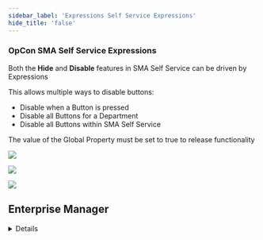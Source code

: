 ```yaml
---
sidebar_label: 'Expressions Self Service Expressions'
hide_title: 'false'
---
```


<head>
  <meta name="robots" content="noindex, nofollow" />
</head>

### OpCon SMA Self Service Expressions

Both the **Hide** and **Disable** features in SMA Self Service can be driven by Expressions

This allows multiple ways to disable buttons:  

* Disable when a Button is pressed  
* Disable all Buttons for a Department  
* Disable all Buttons within SMA Self Service  

The value of the Global Property must be set to true to release functionality

![](../static/imgadvanced/self_service_expressiondisable1.png)

![](../static/imgadvanced/Self_service_button_expressions1.png)
 
![](../static/imgadvanced/self_service_expressiondisable2.png) 

## Enterprise Manager

<details>

Both the **Hide** and **Disable** features in SMA Self Service can be driven by Expressions

This allows multiple ways to disable buttons:  

* Disable when a Button is pressed  
* Disable all Buttons for a Department  
* Disable all Buttons within SMA Self Service  

The value of the Global Property must be set to true to release functionality

![](../static/imgadvanced/HideDisable1.png)
![](../static/imgadvanced/HideDisable2.png)

</details>